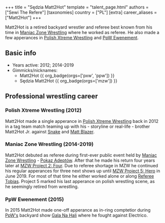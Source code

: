 +++
title = "Sędzia Matt2Hot"
template = "talent_page.html"
authors = ["Sewi The Refere"]
[taxonomies]
country = ["PL"]
[extra]
career_aliases = ["Matt2Hot"]
+++

Matt2Hot is a retired backyard wrestler and referee best known from his time in [Maniac Zone Wrestling](@/o/mzw.md) where he worked as referee. He also made a few apperances in [Polish Xtreme Wrestling](@/o/pxw.md) and [PpW Ewenement](@/o/ppw.md).

## Basic info

* Years active: 2012; 2014-2019
* Gimmicks/nicknames:
  - Matt2Hot {{ org_badge(orgs=['pxw', 'ppw']) }}
  - Sędzia Matt2Hot {{ org_badge(orgs=['mzw']) }}

## Professional wrestling career

### Polish Xtreme Wrestling (2012)

Matt2Hot made a single apperance in [Polish Xtreme Wrestling](@/o/pxw.md) back in 2012 in a tag team match teaming up with his - storyline or real-life - brother Matt2Hot Jr. against [Snake](@/w/snake.md) and [Matt Blazer](@/w/blazer.md). 

### Maniac Zone Wrestling (2014-2019)

Matt2Hot debuted as referee during first-ever public event held by [Maniac Zone Wrestling](@/o/mzw.md) - [Pokaz Adeptów](@/e/mzw/2014-05-10-mzw-pokaz-adeptow.md). After that he made his return four years later at [MZW Project 2: Four](@/e/mzw/2018-12-08-mzw-project-2-four.md). Due to referee shortage in MZW he continued his regular apperances for three next shows up until [MZW Project 5: Hero](@/e/mzw/2019-06-01-mzw-project-5-hero.md) in June 2019. For most of that time he either worked alone or along [Referee Tobias](@/w/sedzia-tobias.md). Project 5 marked his last apperance on polish wrestling scene, as he seemingly retired from wrestling.

### PpW Ewenement (2015)

In 2015 Matt2Hot made one-off apperance as in-ring comptetior during [PpW's](@/o/ppw.md) backyard show [Gala Na Hali](@/e/ppw/2015-05-16-ppw-gala-na-hali.md) where he fought against Electrico.

